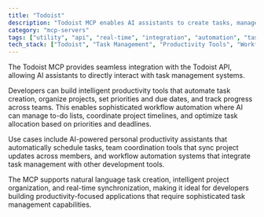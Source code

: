 ```yaml
---
title: "Todoist"
description: "Todoist MCP enables AI assistants to create tasks, manage projects, and optimize workflows through Todoist API integration."
category: "mcp-servers"
tags: ["utility", "api", "real-time", "integration", "automation", "task management", "productivity", "AI assistants"]
tech_stack: ["Todoist", "Task Management", "Productivity Tools", "Workflow Automation", "API Integration", "Natural Language Processing"]
---
```


The Todoist MCP provides seamless integration with the Todoist API, allowing AI assistants to directly interact with task management systems. 

Developers can build intelligent productivity tools that automate task creation, organize projects, set priorities and due dates, and track progress across teams. This enables sophisticated workflow automation where AI can manage to-do lists, coordinate project timelines, and optimize task allocation based on priorities and deadlines.

Use cases include AI-powered personal productivity assistants that automatically schedule tasks, team coordination tools that sync project updates across members, and workflow automation systems that integrate task management with other development tools. 

The MCP supports natural language task creation, intelligent project organization, and real-time synchronization, making it ideal for developers building productivity-focused applications that require sophisticated task management capabilities.